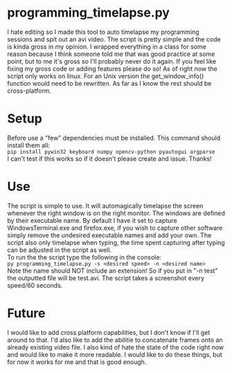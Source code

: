 # programming_timelapse.py
I hate editing so I made this tool to auto timelapse my programming sessions and spit out an avi video. The script is pretty simple and the code is kinda gross in my opinion. I wrapped everything in a class for some reason because I think someone told me that was good practice at some point, but to me it's gross so I'll probably never do it again. If you feel like fixing my gross code or adding features please do so! As of right now the script only works on linux. For an Unix version the get_window_info() function would need to be rewritten. As far as I know the rest should be cross-platform.

# Setup
Before use a "few" dependencies must be installed. This command should install them all:  
```pip install pywin32 keyboard numpy opencv-python pyautogui argparse```  
I can't test if this works so if it doesn't please create and issue. Thanks!

# Use
The script is simple to use. It will automagically timelapse the screen whenever the right window is on the right monitor. The windows are defined by their executable name. By default I have it set to capture WindowsTerminal.exe and firefox.exe, if you wish to capture other software simply remove the undesired executable names and add your own. The script also only timelapse when typing, the time spent capturing after typing can be adjusted in the script as well.  
To run the the script type the following in the console:  
```py programming_timelapse.py -s <desired speed> -n <desired name>```  
Note the name should NOT include an extension! So if you put in "-n test" the outputted file will be test.avi. The script takes a screenshot every speed/60 seconds.

# Future
I would like to add cross platform capabilities, but I don't know if I'll get around to that. I'd also like to add the abilitie to concatenate frames onto an already existing video file. I also kind of hate the state of the code right now and would like to make it more readable. I would like to do these things, but for now it works for me and that is good enough.
